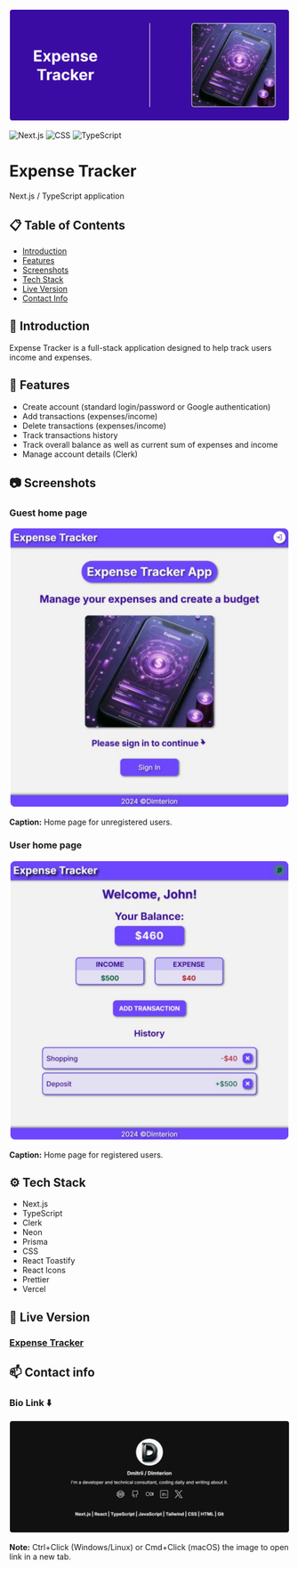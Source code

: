 <img src="./assets/images/expense_tracker_readme_header.svg" alt="Expense Tracker readme header" />

![Next.js](https://img.shields.io/badge/Next.js-000000?style=for-the-badge&logo=next.js&logoColor=white) ![CSS](https://img.shields.io/badge/CSS-1572B6?style=for-the-badge&logo=css3&logoColor=white) ![TypeScript](https://img.shields.io/badge/TypeScript-007ACC?style=for-the-badge&logo=typescript&logoColor=white)

# Expense Tracker

Next.js / TypeScript application

## 📋 Table of Contents

- [Introduction](#introduction)
- [Features](#features)
- [Screenshots](#screenshots)
- [Tech Stack](#tech-stack)
- [Live Version](#live-version)
- [Contact Info](#contact-info)

## <a id="introduction"></a>🔎 Introduction

Expense Tracker is a full-stack application designed to help track users income and expenses.

## <a id="features"></a>📌 Features

- Create account (standard login/password or Google authentication)
- Add transactions (expenses/income)
- Delete transactions (expenses/income)
- Track transactions history
- Track overall balance as well as current sum of expenses and income
- Manage account details (Clerk)

## <a id="screenshots"></a>📷 Screenshots

### Guest home page

<img src="./assets/images/expense_tracker_guest_page.svg" alt="Expense Tracker guest page" />

**Caption:** Home page for unregistered users.

### User home page

<img src="./assets/images/expense_tracker_main_page.svg" alt="Expense Tracker main page" />

**Caption:** Home page for registered users.

## <a id="tech-stack"></a>⚙️ Tech Stack

- Next.js
- TypeScript
- Clerk
- Neon
- Prisma
- CSS
- React Toastify
- React Icons
- Prettier
- Vercel

## <a id="live-version"></a>🔗 Live Version

### [Expense Tracker](https://expense-tracker-lac-eta.vercel.app/)

## <a id="contact-info"></a>📫 Contact info

### Bio Link ⬇️

<a href="https://dimterion.bio.link/">
  <img src="./assets/images/expense_tracker_readme_footer.svg" alt="Expense Tracker readme footer" />
</a>

**Note:** Ctrl+Click (Windows/Linux) or Cmd+Click (macOS) the image to open link in a new tab.
